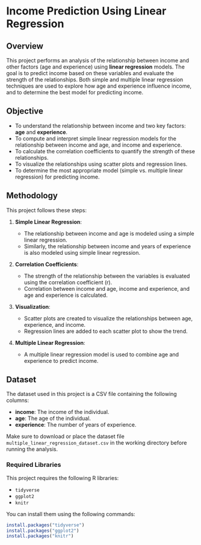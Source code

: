 # Income Prediction Using Linear Regression

## Overview

This project performs an analysis of the relationship between income and other factors (age and experience) using **linear regression** models. The goal is to predict income based on these variables and evaluate the strength of the relationships. Both simple and multiple linear regression techniques are used to explore how age and experience influence income, and to determine the best model for predicting income.

## Objective

- To understand the relationship between income and two key factors: **age** and **experience**.
- To compute and interpret simple linear regression models for the relationship between income and age, and income and experience.
- To calculate the correlation coefficients to quantify the strength of these relationships.
- To visualize the relationships using scatter plots and regression lines.
- To determine the most appropriate model (simple vs. multiple linear regression) for predicting income.

## Methodology

This project follows these steps:

1. **Simple Linear Regression**: 
   - The relationship between income and age is modeled using a simple linear regression.
   - Similarly, the relationship between income and years of experience is also modeled using simple linear regression.

2. **Correlation Coefficients**:
   - The strength of the relationship between the variables is evaluated using the correlation coefficient (r).
   - Correlation between income and age, income and experience, and age and experience is calculated.

3. **Visualization**:
   - Scatter plots are created to visualize the relationships between age, experience, and income.
   - Regression lines are added to each scatter plot to show the trend.

4. **Multiple Linear Regression**:
   - A multiple linear regression model is used to combine age and experience to predict income.

## Dataset

The dataset used in this project is a CSV file containing the following columns:
- **income**: The income of the individual.
- **age**: The age of the individual.
- **experience**: The number of years of experience.

Make sure to download or place the dataset file `multiple_linear_regression_dataset.csv` in the working directory before running the analysis.


### Required Libraries

This project requires the following R libraries:
- `tidyverse`
- `ggplot2`
- `knitr`

You can install them using the following commands:
```r
install.packages("tidyverse")
install.packages("ggplot2")
install.packages("knitr")
